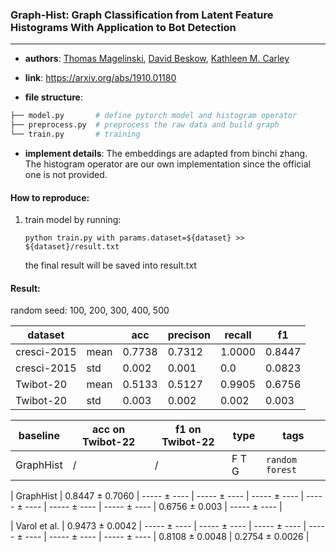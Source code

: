 ### Graph-Hist: Graph Classification from Latent Feature Histograms With Application to Bot Detection

---

- **authors**: [Thomas Magelinski](https://arxiv.org/search/cs?searchtype=author&query=Magelinski%2C+T), [David Beskow](https://arxiv.org/search/cs?searchtype=author&query=Beskow%2C+D), [Kathleen M. Carley](https://arxiv.org/search/cs?searchtype=author&query=Carley%2C+K+M)

- **link**: https://arxiv.org/abs/1910.01180

- **file structure**: 

```python
├── model.py       # define pytorch model and histogram operator
├── preprocess.py  # preprocess the raw data and build graph
└── train.py       # training
```

- **implement details**: The embeddings are adapted from binchi zhang. The histogram operator are our own implementation since the official one is not provided.

  

#### How to reproduce:

1. train model by running:

   `python train.py with params.dataset=${dataset} >> ${dataset}/result.txt`

   the final result will be saved into result.txt



#### Result:

random seed: 100, 200, 300, 400, 500

| dataset   |      | acc    | precison | recall | f1     |
| --------- | ---- | ------ | -------- | ------ | ------ |
| cresci-2015 | mean | 0.7738 | 0.7312   | 1.0000 | 0.8447 |
| cresci-2015 | std  | 0.002  | 0.001    | 0.0    | 0.0823 |
| Twibot-20 | mean | 0.5133 | 0.5127   | 0.9905 | 0.6756 |
| Twibot-20 | std  | 0.003  | 0.002    | 0.002    | 0.003 |





| baseline  | acc on Twibot-22 | f1 on Twibot-22 | type  | tags            |
| --------- | ---------------- | --------------- | ----- | --------------- |
| GraphHist | /                | /               | F T G | `random forest` |


|      GraphHist       |    0.8447 $\pm$ 0.7060     |  ----- $\pm$ ----  | ----- $\pm$ ----  |  ----- $\pm$ ----  |  ----- $\pm$ ----  | ----- $\pm$ ---- | ----- $\pm$ ---- | 0.6756 $\pm$ 0.003 | ----- $\pm$ ---- |

|     Varol et al.     |    0.9473 $\pm$ 0.0042     |  ----- $\pm$ ----  | ----- $\pm$ ----  |  ----- $\pm$ ----  |  ----- $\pm$ ----  | ----- $\pm$ ---- | ----- $\pm$ ---- | 0.8108 $\pm$ 0.0048 | 0.2754 $\pm$ 0.0026 |